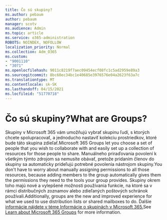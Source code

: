 ```yaml
---
title: Čo sú skupiny?
ms.author: pebaum
author: pebaum
manager: scotv
ms.audience: Admin
ms.topic: article
ms.service: o365-administration
ROBOTS: NOINDEX, NOFOLLOW
localization_priority: Normal
ms.collection: Adm_O365
ms.custom:
- "9001110"
- "3071"
ms.openlocfilehash: 9011c8219f7aec09454ecf08fc1c5ad2959e89a3
ms.sourcegitcommit: 8bc60ec34bc1e40685e3976576e04a2623f63a7c
ms.translationtype: MT
ms.contentlocale: sk-SK
ms.lasthandoff: 04/15/2021
ms.locfileid: "51770718"
---
```

# <a name="what-are-groups"></a><span data-ttu-id="8897a-102">Čo sú skupiny?</span><span class="sxs-lookup"><span data-stu-id="8897a-102">What are Groups?</span></span>

<span data-ttu-id="8897a-103">Skupiny v Microsoft 365 vám umožňujú vybrať skupinu ľudí, s ktorých chcete spolupracovať, a jednoducho nastaviť kolekciu prostriedkov, ktoré bude táto skupina zdieľať.</span><span class="sxs-lookup"><span data-stu-id="8897a-103">Microsoft 365 Groups let you choose a set of people that you wish to collaborate with and easily set up a collection of resources for those people to share.</span></span> <span data-ttu-id="8897a-104">Manuálneho priraďovania povolení k všetkým týmto zdrojom sa nemusíte obávať, pretože pridaním členov do skupiny sa automaticky prideľujú potrebné povolenia nástrojom skupiny.</span><span class="sxs-lookup"><span data-stu-id="8897a-104">You don't have to worry about manually assigning permissions to all those resources, because adding members to the group automatically gives them the permissions they need to the tools your group provides.</span></span> <span data-ttu-id="8897a-105">Skupiny okrem toho majú nové a vylepšené možnosti používania funkcie, na ktoré sa v rámci distribučných zoznamov alebo zdieľaných poštových schránok používali.</span><span class="sxs-lookup"><span data-stu-id="8897a-105">Additionally, groups are the new and improved experience for what we used to use distribution lists or shared mailboxes to do.</span></span>  <span data-ttu-id="8897a-106">Ďalšie [informácie nájdete v téme Informácie o skupinách v Microsoft 365.](https://support.office.com/article/b565caa1-5c40-40ef-9915-60fdb2d97fa2)</span><span class="sxs-lookup"><span data-stu-id="8897a-106">See [Learn about Microsoft 365 Groups](https://support.office.com/article/b565caa1-5c40-40ef-9915-60fdb2d97fa2) for more information.</span></span> 